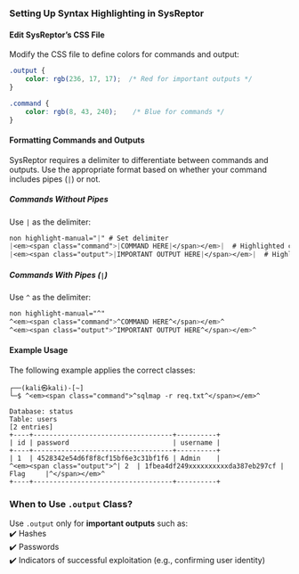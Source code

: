 ### **Setting Up Syntax Highlighting in SysReptor**  

#### **Edit SysReptor’s CSS File**  
Modify the CSS file to define colors for commands and output:  

```css
.output {
    color: rgb(236, 17, 17);  /* Red for important outputs */
}

.command {
    color: rgb(8, 43, 240);    /* Blue for commands */
}
```

#### **Formatting Commands and Outputs**  
SysReptor requires a delimiter to differentiate between commands and outputs. Use the appropriate format based on whether your command includes pipes (`|`) or not.  

##### **Commands Without Pipes**  
Use `|` as the delimiter:  
```css
non highlight-manual="|" # Set delimiter
|<em><span class="command">|COMMAND HERE|</span></em>|  # Highlighted command
|<em><span class="output">|IMPORTANT OUTPUT HERE|</span></em>|  # Highlighted output
```

##### **Commands With Pipes (`|`)**  
Use `^` as the delimiter:  
```css
non highlight-manual="^"
^<em><span class="command">^COMMAND HERE^</span></em>^
^<em><span class="output">^IMPORTANT OUTPUT HERE^</span></em>^
```

#### **Example Usage**  
The following example applies the correct classes:  
```non highlight-manual="^"
┌──(kali㉿kali)-[~]
└─$ ^<em><span class="command">^sqlmap -r req.txt^</span></em>^

Database: status
Table: users
[2 entries]
+----+-----------------------------------+----------+
| id | password                          | username |
+----+-----------------------------------+----------+
| 1  | 4528342e54d6f8f8cf15bf6e3c31bf1f6 | Admin    |
^<em><span class="output">^| 2  | 1fbea4df249xxxxxxxxxxda387eb297cf | Flag     |^</span></em>^
+----+-----------------------------------+----------+
```

### **When to Use `.output` Class?**  
Use `.output` only for **important outputs** such as:  
✔️ Hashes  
✔️ Passwords  
✔️ Indicators of successful exploitation (e.g., confirming user identity)  
